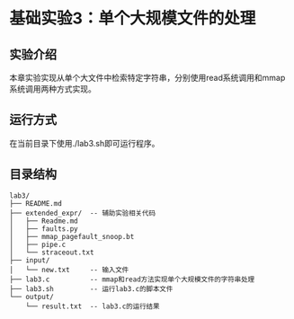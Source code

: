 # 基础实验3：单个大规模文件的处理

## 实验介绍

本章实验实现从单个大文件中检索特定字符串，分别使用read系统调用和mmap系统调用两种方式实现。

## 运行方式

在当前目录下使用./lab3.sh即可运行程序。

## 目录结构

```
lab3/
├── README.md
├── extended_expr/  -- 辅助实验相关代码
│   ├── Readme.md
│   ├── faults.py
│   ├── mmap_pagefault_snoop.bt
│   ├── pipe.c
│   └── straceout.txt
├── input/
│   └── new.txt     -- 输入文件
├── lab3.c          -- mmap和read方法实现单个大规模文件的字符串处理
├── lab3.sh         -- 运行lab3.c的脚本文件
└── output/
    └── result.txt  -- lab3.c的运行结果
```
